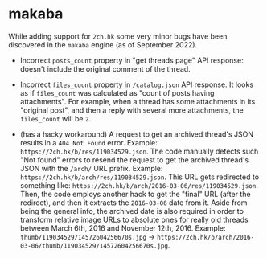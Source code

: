 # makaba

While adding support for `2ch.hk` some very minor bugs have been discovered in the `makaba` engine (as of September 2022).

* Incorrect `posts_count` property in "get threads page" API response: doesn't include the original comment of the thread.

* Incorrect `files_count` property in `/catalog.json` API response. It looks as if `files_count` was calculated as "count of posts having attachments". For example, when a thread has some attachments in its "original post", and then a reply with several more attachments, the `files_count` will be `2`.

* (has a hacky workaround) A request to get an archived thread's JSON results in a `404 Not Found` error. Example: `https://2ch.hk/b/res/119034529.json`. The code manually detects such "Not found" errors to resend the request to get the archived thread's JSON with the `/arch/` URL prefix. Example: `https://2ch.hk/b/arch/res/119034529.json`. This URL gets redirected to something like: `https://2ch.hk/b/arch/2016-03-06/res/119034529.json`. Then, the code employs another hack to get the "final" URL (after the redirect), and then it extracts the `2016-03-06` date from it. Aside from being the general info, the archived date is also required in order to transform relative image URLs to absolute ones for really old threads between March 6th, 2016 and November 12th, 2016. Example: `thumb/119034529/14572604256670s.jpg` -> `https://2ch.hk/b/arch/2016-03-06/thumb/119034529/14572604256670s.jpg`.